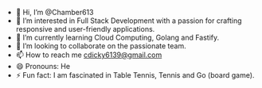 - 👋 Hi, I’m @Chamber613
- 👀 I’m interested in Full Stack Development with a passion for crafting responsive and user-friendly applications.
- 🌱 I’m currently learning Cloud Computing, Golang and Fastify.
- 💞️ I’m looking to collaborate on the passionate team.
- 📫 How to reach me cdicky6139@gmail.com
- 😄 Pronouns: He
- ⚡ Fun fact: I am fascinated in Table Tennis, Tennis and Go (board game).

<!---
Chamber613/Chamber613 is a ✨ special ✨ repository because its `README.md` (this file) appears on your GitHub profile.
You can click the Preview link to take a look at your changes.
--->
